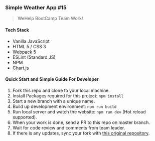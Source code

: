 ### Simple Weather App #15
> WeHelp BootCamp Team Work!
#### Tech Stack
- Vanilla JavaScript
- HTML 5 / CSS 3
- Webpack 5
- ESLint (Standard JS)
- NPM
- Chart.js
#### Quick Start and Simple Guide For Developer
1. Fork this repo and clone to your local machine.
2. Install Packages required for this project: `npm install`
3. Start a new branch with a unique name.
4. Build up development environment: `npm run build`
5. Run local server and watch the website: `npm run dev` (Hot reload supported).
6. When your work is done, send a PR to this repo on master branch.
7. Wait for code review and comments from team leader.
8. If there is any updates, sync your fork with [this original repository](https://github.com/kyo144/wehelp-team-15).